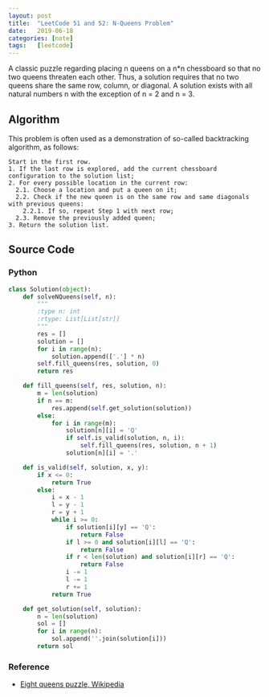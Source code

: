 ```yaml
---
layout: post
title:  "LeetCode 51 and 52: N-Queens Problem"
date:   2019-06-18
categories: [note]
tags:   [leetcode]
---
```

A classic puzzle regarding placing n queens on a n*n chessboard so that no two queens threaten each other.
Thus, a solution requires that no two queens share the same row, column, or diagonal. A solution exists with
all natural numbers n with the exception of n = 2 and n = 3.

## Algorithm

This problem is often used as a demonstration of so-called backtracking algorithm, as follows:

```steps
Start in the first row.
1. If the last row is explored, add the current chessboard configuration to the solution list;
2. For every possible location in the current row:
  2.1. Choose a location and put a queen on it;
  2.2. Check if the new queen is on the same row and same diagonals with previous queens:
    2.2.1. If so, repeat Step 1 with next row;
  2.3. Remove the previously added queen;
3. Return the solution list.
```

## Source Code

### Python

```python
class Solution(object):
    def solveNQueens(self, n):
        """
        :type n: int
        :rtype: List[List[str]]
        """
        res = []
        solution = []
        for i in range(n):
            solution.append(['.'] * n)
        self.fill_queens(res, solution, 0)
        return res

    def fill_queens(self, res, solution, n):
        m = len(solution)
        if n == m:
            res.append(self.get_solution(solution))
        else:
            for i in range(m):
                solution[n][i] = 'Q'
                if self.is_valid(solution, n, i):
                    self.fill_queens(res, solution, n + 1)
                solution[n][i] = '.'

    def is_valid(self, solution, x, y):
        if x <= 0:
            return True
        else:
            i = x - 1
            l = y - 1
            r = y + 1
            while i >= 0:
                if solution[i][y] == 'Q':
                    return False
                if l >= 0 and solution[i][l] == 'Q':
                    return False
                if r < len(solution) and solution[i][r] == 'Q':
                    return False
                i -= 1
                l -= 1
                r += 1
            return True

    def get_solution(self, solution):
        n = len(solution)
        sol = []
        for i in range(n):
            sol.append(''.join(solution[i]))
        return sol
```

### Reference

* [Eight queens puzzle, Wikipedia](https://en.wikipedia.org/wiki/Eight_queens_puzzle)

